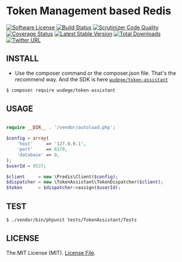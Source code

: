 # Token Management based Redis
[![Software License](https://img.shields.io/badge/license-MIT-brightgreen.svg)](LICENSE)
[![Build Status](https://travis-ci.org/wudege/token-assistant.svg?branch=master)](https://travis-ci.org/wudege/token-assistant)
[![Scrutinizer Code Quality](https://scrutinizer-ci.com/g/wudege/token-assistant/badges/quality-score.png?b=master)](https://scrutinizer-ci.com/g/wudege/token-assistant/?branch=master)
[![Coverage Status](https://coveralls.io/repos/github/wudege/token-assistant/badge.svg?branch=master)](https://coveralls.io/github/wudege/token-assistant?branch=master)
[![Latest Stable Version](https://img.shields.io/packagist/v/wudege/token-assistant.svg)](https://packagist.org/packages/wudege/token-assistant)
[![Total Downloads](https://img.shields.io/packagist/dt/wudege/token-assistant.svg)](https://packagist.org/packages/wudege/token-assistant)
[![Twitter URL](https://img.shields.io/twitter/url/http/shields.io.svg?style=social&style=flat-square)](https://twitter.com/heydaviszeng)

## INSTALL

* Use the composer command or the composer.json file. That's the recommend way. And the SDK is here [`wudege/token-assistant`][install-packagist]
```bash
$ composer require wudege/token-assistant
```

## USAGE

```php

require __DIR__ . '/vendor/autoload.php';

$config = array(
    'host'     => '127.0.0.1',
    'port'     => 6379,
    'database' => 0,
);
$userId = 9527;

$client     = new \Predis\Client($config);
$dispatcher = new \TokenAssistant\TokenDispatcher($client);
$token      = $dispatcher->assign($userId);

```

## TEST

``` bash
$ ./vendor/bin/phpunit tests/TokenAssistant/Tests
```

## LICENSE

The MIT License (MIT). [License File](https://github.com/wudege/token-assistant/blob/master/LICENSE).

[packagist]: http://packagist.org
[install-packagist]: https://packagist.org/packages/wudege/token-assistant
